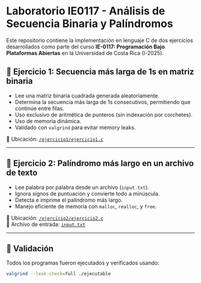 # Laboratorio IE0117 - Análisis de Secuencia Binaria y Palíndromos

Este repositorio contiene la implementación en lenguaje C de dos ejercicios desarrollados como parte del curso **IE-0117: Programación Bajo Plataformas Abiertas** en la Universidad de Costa Rica (I-2025).

## 🧩 Ejercicio 1: Secuencia más larga de 1s en matriz binaria

- Lee una matriz binaria cuadrada generada aleatoriamente.
- Determina la secuencia más larga de 1s consecutivos, permitiendo que continúe entre filas.
- Uso exclusivo de aritmética de punteros (sin indexación por corchetes).
- Uso de memoria dinámica.
- Validado con `valgrind` para evitar memory leaks.

📂 Ubicación: [`/ejercicio1/ejercicio1.c`](./ejercicio1/ejercicio1.c)

---

## 🔁 Ejercicio 2: Palíndromo más largo en un archivo de texto

- Lee palabra por palabra desde un archivo (`input.txt`).
- Ignora signos de puntuación y convierte todo a minúscula.
- Detecta e imprime el palíndromo más largo.
- Manejo eficiente de memoria con `malloc`, `realloc`, y `free`.

📂 Ubicación: [`/ejercicio2/ejercicio2.c`](./ejercicio2/ejercicio2.c)  
📄 Archivo de entrada: [`input.txt`](./ejercicio2/input.txt)

---

## 🧪 Validación

Todos los programas fueron ejecutados y verificados usando:

```bash
valgrind --leak-check=full ./ejecutable
